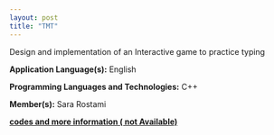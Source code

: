 ```yaml
---
layout: post
title: "TMT"
---
```


Design and implementation of an Interactive game to practice typing

**Application Language(s):** English

**Programming Languages and Technologies:** C++

**Member(s):** Sara Rostami

**[codes and more information ( not Available)](#)**